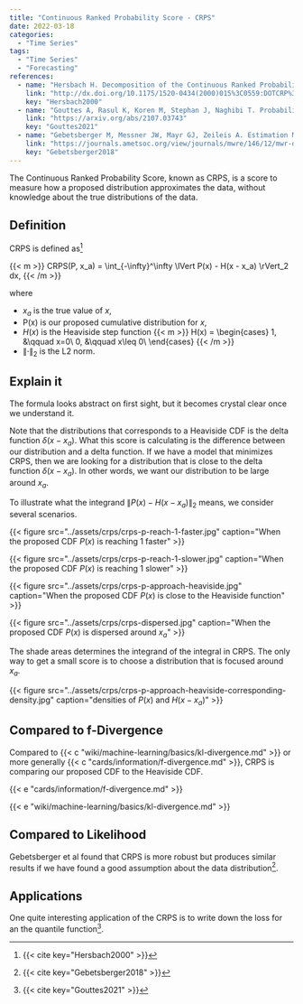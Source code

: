 ```yaml
---
title: "Continuous Ranked Probability Score - CRPS"
date: 2022-03-18
categories:
  - "Time Series"
tags:
  - "Time Series"
  - "Forecasting"
references:
  - name: "Hersbach H. Decomposition of the Continuous Ranked Probability Score for Ensemble Prediction Systems. Weather Forecast. 2000;15: 559–570. doi:10.1175/1520-0434(2000)015<0559:DOTCRP>2.0.CO;2"
    link: "http://dx.doi.org/10.1175/1520-0434(2000)015%3C0559:DOTCRP%3E2.0.CO;2"
    key: "Hersbach2000"
  - name: "Gouttes A, Rasul K, Koren M, Stephan J, Naghibi T. Probabilistic Time Series Forecasting with Implicit Quantile Networks. arXiv [cs.LG]. 2021. doi:10.1109/icdmw.2017.19"
    link: "https://arxiv.org/abs/2107.03743"
    key: "Gouttes2021"
  - name: "Gebetsberger M, Messner JW, Mayr GJ, Zeileis A. Estimation Methods for Nonhomogeneous Regression Models: Minimum Continuous Ranked Probability Score versus Maximum Likelihood. Mon Weather Rev. 2018;146: 4323–4338. doi:10.1175/MWR-D-17-0364.1"
    link: "https://journals.ametsoc.org/view/journals/mwre/146/12/mwr-d-17-0364.1.xml"
    key: "Gebetsberger2018"
---
```



The Continuous Ranked Probability Score, known as CRPS, is a score to measure how a proposed distribution approximates the data, without knowledge about the true distributions of the data.


## Definition

CRPS is defined as[^Hersbach2000]

{{< m >}}
CRPS(P, x_a) = \int_{-\infty}^\infty  \lVert P(x) - H(x - x_a) \rVert_2 dx,
{{< /m >}}

where

- $x_a$ is the true value of $x$,
- P(x) is our proposed cumulative distribution for $x$,
- $H(x)$ is the Heaviside step function
  {{< m >}}
  H(x) = \begin{cases}
  1, &\qquad x=0\\
  0, &\qquad x\leq 0\\
  \end{cases}
  {{< /m >}}
- $\lVert \cdot \rVert_2$ is the L2 norm.


## Explain it


The formula looks abstract on first sight, but it becomes crystal clear once we understand it.


Note that the distributions that corresponds to a Heaviside CDF is the delta function $\delta(x-x_a)$. What this score is calculating is the difference between our distribution and a delta function. If we have a model that minimizes CRPS, then we are looking for a distribution that is close to the delta function $\delta(x-x_a)$. In other words, we want our distribution to be large around $x_a$.

To illustrate what the integrand $\lVert P(x) - H(x - x_a) \rVert_2$ means, we consider several scenarios.

{{< figure src="../assets/crps/crps-p-reach-1-faster.jpg" caption="When the proposed CDF $P(x)$ is reaching 1 faster" >}}

{{< figure src="../assets/crps/crps-p-reach-1-slower.jpg" caption="When the proposed CDF $P(x)$ is reaching 1 slower" >}}

{{< figure src="../assets/crps/crps-p-approach-heaviside.jpg" caption="When the proposed CDF $P(x)$ is close to the Heaviside function" >}}

{{< figure src="../assets/crps/crps-dispersed.jpg" caption="When the proposed CDF $P(x)$ is dispersed around $x_a$" >}}

The shade areas determines the integrand of the integral in CRPS. The only way to get a small score is to choose a distribution that is focused around $x_a$.

{{< figure src="../assets/crps/crps-p-approach-heaviside-corresponding-density.jpg" caption="densities of $P(x)$ and $H(x-x_a)$" >}}






## Compared to f-Divergence


Compared to {{< c "wiki/machine-learning/basics/kl-divergence.md" >}} or more generally {{< c "cards/information/f-divergence.md" >}}, CRPS is comparing our proposed CDF to the Heaviside CDF.


{{< e "cards/information/f-divergence.md" >}}

{{< e "wiki/machine-learning/basics/kl-divergence.md" >}}

## Compared to Likelihood

Gebetsberger et al found that CRPS is more robust but produces similar results if we have found a good assumption about the data distribution[^Gebetsberger2018].


## Applications


One quite interesting application of the CRPS is to write down the loss for an the quantile function[^Gouttes2021].




[^Hersbach2000]: {{< cite key="Hersbach2000" >}}
[^Gouttes2021]: {{< cite key="Gouttes2021" >}}
[^Gebetsberger2018]: {{< cite key="Gebetsberger2018" >}}
